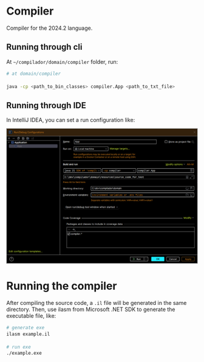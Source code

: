 # Compiler

Compiler for the 2024.2 language.

## Running through cli

At `~/compilador/domain/compiler` folder, run:

```bash
# at domain/compiler

java -cp <path_to_bin_classes> compiler.App <path_to_txt_file> 
```

## Running through IDE

In IntelliJ IDEA, you can set a run configuration like:

![Run in IntelliJ](../docs/run_in_ide.png)

# Running the compiler

After compiling the source code, a `.il` file will be generated in the same directory. 
Then, use ilasm from Microsoft .NET SDK to generate the executable file, like:

```bash
# generate exe
ilasm example.il

# run exe
./example.exe
```
